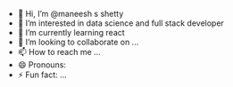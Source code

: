 - 👋 Hi, I’m @maneesh s shetty
- 👀 I’m interested in data science and full stack developer
- 🌱 I’m currently learning react
- 💞️ I’m looking to collaborate on ...
- 📫 How to reach me ...
- 😄 Pronouns: 
- ⚡ Fun fact: ...

<!---
maneeshsshetty/maneeshsshetty is a ✨ special ✨ repository because its `README.md` (this file) appears on your GitHub profile.
You can click the Preview link to take a look at your changes.
--->
